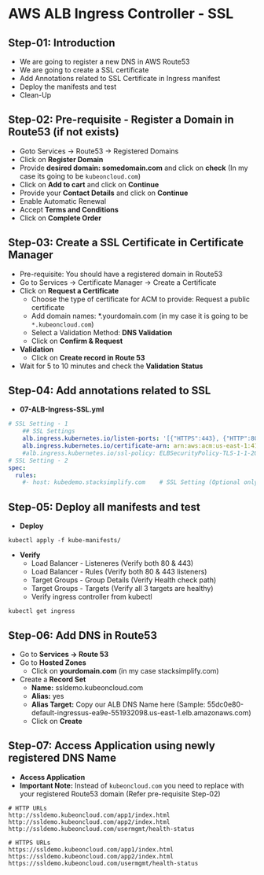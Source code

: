 # AWS ALB Ingress Controller - SSL 

## Step-01: Introduction
- We are going to register a new DNS in AWS Route53
- We are going to create a SSL certificate 
- Add Annotations related to SSL Certificate in Ingress manifest
- Deploy the manifests and test
- Clean-Up

## Step-02: Pre-requisite - Register a Domain in Route53 (if not exists)
- Goto Services -> Route53 -> Registered Domains
- Click on **Register Domain**
- Provide **desired domain: somedomain.com** and click on **check** (In my case its going to be `kubeoncloud.com`)
- Click on **Add to cart** and click on **Continue**
- Provide your **Contact Details** and click on **Continue**
- Enable Automatic Renewal
- Accept **Terms and Conditions**
- Click on **Complete Order**

## Step-03: Create a SSL Certificate in Certificate Manager
- Pre-requisite: You should have a registered domain in Route53 
- Go to Services -> Certificate Manager -> Create a Certificate
- Click on **Request a Certificate**
  - Choose the type of certificate for ACM to provide: Request a public certificate
  - Add domain names: *.yourdomain.com (in my case it is going to be `*.kubeoncloud.com`)
  - Select a Validation Method: **DNS Validation**
  - Click on **Confirm & Request**    
- **Validation**
  - Click on **Create record in Route 53**  
- Wait for 5 to 10 minutes and check the **Validation Status**  

## Step-04: Add annotations related to SSL
- **07-ALB-Ingress-SSL.yml**
```yml
# SSL Setting - 1
    ## SSL Settings
    alb.ingress.kubernetes.io/listen-ports: '[{"HTTPS":443}, {"HTTP":80}]'
    alb.ingress.kubernetes.io/certificate-arn: arn:aws:acm:us-east-1:411686525067:certificate/8adf7812-a1af-4eae-af1b-ea425a238a67
    #alb.ingress.kubernetes.io/ssl-policy: ELBSecurityPolicy-TLS-1-1-2017-01 #Optional (Picks default if not used)    
# SSL Setting - 2
spec:
  rules:
    #- host: kubedemo.stacksimplify.com    # SSL Setting (Optional only if we are not using certificate-arn annotation)
```
## Step-05: Deploy all manifests and test
- **Deploy**
```
kubectl apply -f kube-manifests/
```
- **Verify**
    - Load Balancer -  Listeneres (Verify both 80 & 443) 
    - Load Balancer - Rules (Verify both 80 & 443 listeners) 
    - Target Groups - Group Details (Verify Health check path)
    - Target Groups - Targets (Verify all 3 targets are healthy)
    - Verify ingress controller from kubectl
```
kubectl get ingress 
```
## Step-06: Add DNS in Route53   
- Go to **Services -> Route 53**
- Go to **Hosted Zones**
  - Click on **yourdomain.com** (in my case stacksimplify.com)
- Create a **Record Set**
  - **Name:** ssldemo.kubeoncloud.com
  - **Alias:** yes
  - **Alias Target:** Copy our ALB DNS Name here (Sample: 55dc0e80-default-ingressus-ea9e-551932098.us-east-1.elb.amazonaws.com)
  - Click on **Create**
  
## Step-07: Access Application using newly registered DNS Name
- **Access Application**
- **Important Note:** Instead of `kubeoncloud.com` you need to replace with your registered Route53 domain (Refer pre-requisite Step-02)
```
# HTTP URLs
http://ssldemo.kubeoncloud.com/app1/index.html
http://ssldemo.kubeoncloud.com/app2/index.html
http://ssldemo.kubeoncloud.com/usermgmt/health-status

# HTTPS URLs
https://ssldemo.kubeoncloud.com/app1/index.html
https://ssldemo.kubeoncloud.com/app2/index.html
https://ssldemo.kubeoncloud.com/usermgmt/health-status
```


